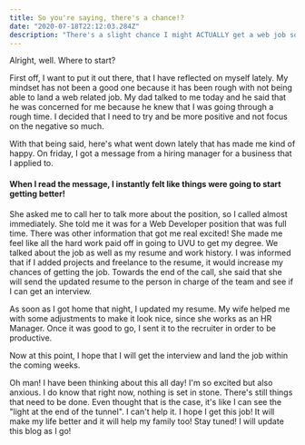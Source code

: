 ```yaml
---
title: So you're saying, there's a chance!?
date: "2020-07-18T22:12:03.284Z"
description: "There's a slight chance I might ACTUALLY get a web job soon"
---
```


Alright, well. Where to start?

First off, I want to put it out there, that I have reflected on myself lately. My mindset has not been a good one because it has been rough with not being able to land a web related job. My dad talked to me today and he said that he was concerned for me because he knew that I was going through a rough time. I decided that I need to try and be more positive and not focus on the negative so much. 

With that being said, here's what went down lately that has made me kind of happy. On friday, I got a message from a hiring manager for a business that I applied to. 

<h4>When I read the message, I instantly felt like things were going to start getting better!</h4>

She asked me to call her to talk more about the position, so I called almost immediately. She told me it was for a Web Developer position that was full time. There was other information that got me real excited! She made me feel like all the hard work paid off in going to UVU to get my degree. We talked about the job as well as my resume and work history. I was informed that if I added projects and freelance to the resume, it would increase my chances of getting the job. Towards the end of the call, she said that she will send the updated resume to the person in charge of the team and see if I can get an interview. 

As soon as I got home that night, I updated my resume. My wife helped me with some adjustments to make it look nice, since she works as an HR Manager. Once it was good to go, I sent it to the recruiter in order to be productive.

Now at this point, I hope that I will get the interview and land the job within the coming weeks.

Oh man! I have been thinking about this all day! I'm so excited but also anxious. I do know that right now, nothing is set in stone. There's still things that need to be done. Even thought that is the case, it's like I can see the "light at the end of the tunnel". I can't help it. 
I hope I get this job! It will make my life better and it will help my family too! Stay tuned! I will update this blog as I go!
